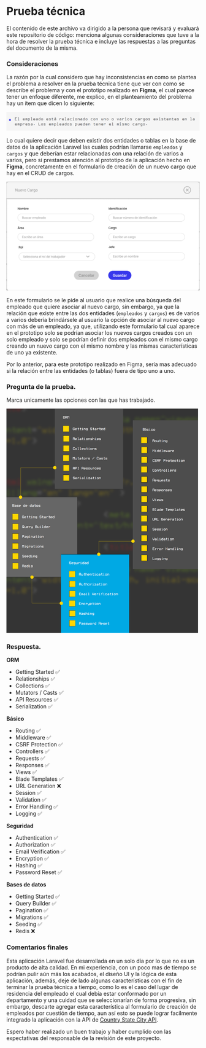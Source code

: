 # Prueba técnica

El contenido de este archivo va dirigido a la persona que revisará y evaluará este repositorio de código: menciona algunas consideraciones que tuve a la hora de resolver la prueba técnica e incluye las respuestas a las preguntas del documento de la misma.

### Consideraciones

La razón por la cual considero que hay inconsistencias en como se plantea el problema a resolver en la prueba técnica tiene que ver con como se describe el 
problema y con el prototipo realizado en **Figma**, el cual parece tener un enfoque diferente, me explico, en el planteamiento del problema hay un ítem que 
dicen lo siguiente:

<img src="psa_image_1.png" width="600">

Lo cual quiere decir que deben existir dos entidades o tablas en la base de datos de la aplicación Laravel las cuales podrían llamarse `empleados` y `cargos` 
y que deberían estar relacionadas con una relación de varios a varios, pero si prestamos atención al prototipo de la aplicación hecho en **Figma**, 
concretamente en el formulario de creación de un nuevo cargo que hay en el CRUD de cargos.

<img src="psa_image_2.png" width="600">

En este formulario se le pide al usuario que realice una búsqueda del empleado que quiere asociar al nuevo cargo, sin embargo, ya que la relación que existe entre las dos entidades (`empleados` y `cargos`) es de varios a varios debería brindársele al usuario la opción de asociar al nuevo cargo con más de un empleado, ya que, utilizando este formulario tal cual aparece en el prototipo solo se podrían asociar los nuevos cargos creados con un solo empleado y solo se podrían definir dos empleados con el mismo cargo creando un nuevo cargo con el mismo nombre y las mismas características de uno ya existente.

Por lo anterior, para este prototipo realizado en Figma, sería mas adecuado si la relación entre las entidades (o tablas) fuera de tipo 
uno a uno.

### Pregunta de la prueba.

Marca unicamente las opciones con las que has trabajado.

<img src="psa_image_3.png" width="500">

### Respuesta.

**ORM**

- Getting Started ✅
- Relationships ✅
- Collections ✅
- Mutators / Casts ✅
- API Resources ✅
- Serialization ✅

**Básico**

- Routing ✅
- Middleware ✅
- CSRF Protection ✅
- Controllers ✅
- Requests ✅
- Responses ✅
- Views ✅
- Blade Templates ✅
- URL Generation ❌
- Session ✅ 
- Validation ✅
- Error Handling ✅
- Logging ✅

**Seguridad**

- Authentication ✅
- Authorization ✅
- Email Verification ✅
- Encryption ✅
- Hashing ✅
- Password Reset ✅

**Bases de datos**

- Getting Started ✅
- Query Builder ✅
- Pagination ✅
- Migrations ✅
- Seeding ✅
- Redis ❌

### Comentarios finales

Esta aplicación Laravel fue desarrollada en un solo día por lo que no es un producto de alta calidad. En mi experiencia, con un poco mas de tiempo se 
podrían pulir aún más los acabados, el diseño UI y la lógica de esta aplicación, además, deje de lado algunas características con el fin de terminar la 
prueba técnica a tiempo, como lo es el caso del lugar de residencia del empleado el cual debía estar conformado por un departamento y una cuidad que se 
seleccionarían de forma progresiva, sin 
embargo, descarte agregar esta característica al formulario de creación de empleados por cuestión de tiempo, aun así esto se puede lograr facilmente 
integrado la aplicación con la API de [Country State City API](https://countrystatecity.in).

Espero haber realizado un buen trabajo y haber cumplido con las expectativas del responsable de la revisión de este proyecto.
